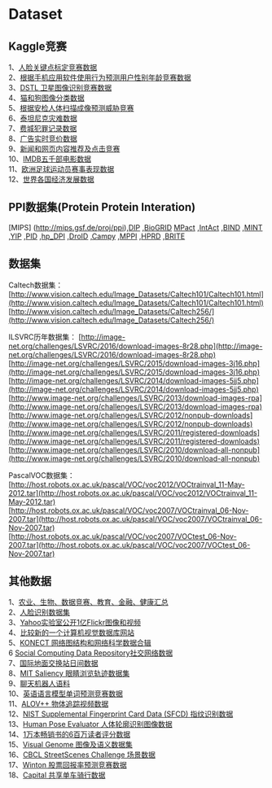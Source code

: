 Dataset
===

Kaggle竞赛
---
1、[人脸关键点标定竞赛数据](https://www.kaggle.com/c/facial-keypoints-detection)<br/>
2、[根据手机应用软件使用行为预测用户性别年龄竞赛数据](http://dataju.cn/Dataju/web/datasetInstanceDetail/332)<br/>
3、[DSTL 卫星图像识别竞赛数据](https://www.kaggle.com/c/dstl-satellite-imagery-feature-detection)<br/>
4、[猫和狗图像分类数据](https://www.kaggle.com/c/dogs-vs-cats-redux-kernels-edition)<br/>
5、[根据安检人体扫描成像预测威胁竞赛](https://www.kaggle.com/c/passenger-screening-algorithm-challenge)<br/>
6、[泰坦尼克灾难数据](https://www.kaggle.com/c/titanic)<br/>
7、[费城犯罪记录数据](https://www.kaggle.com/mchirico/philadelphiacrimedata)<br/>
8、[广告实时竞价数据](https://www.kaggle.com/zurfer/rtb)<br/>
9、[新闻和网页内容推荐及点击竞赛](https://www.kaggle.com/c/outbrain-click-prediction)<br/>
10、[IMDB五千部电影数据](https://www.kaggle.com/deepmatrix/imdb-5000-movie-dataset)<br/>
11、[欧洲足球运动员赛事表现数据](https://www.kaggle.com/hugomathien/soccer)<br/>
12、[世界各国经济发展数据](https://www.kaggle.com/worldbank/world-development-indicators)<br/>

PPI数据集(Protein Protein Interation)
---
[MIPS] (http://mips.gsf.de/proj/ppi),[DIP](http://dip.doe-mbi.ucla.edu/) ,[BioGRID](http://wilab.inha.ac.kr/hpid/)
[MPact](http://mips.gsf.de/genre/proj/mpact) ,[IntAct](http://www.ebi.ac.uk/inact/index.jsp) ,[BIND](http://www.bind.ca/) ,[MINT](http://mint.bio.uniroma2.it/mint/) ,[YIP](http://itolab.cb.k.u-tokyo.ac.jp/Y2H/) ,[PID](http://www.proteinlounge.com/inter_home.asp) ,[hp_DPI](http://dpi.nhri.org.tw/protein/hp/ORF/index.php) ,[DroID](http://www.droidb.org/) ,[Campy](http://proteome.wayne.edu/CampyDescription.html) ,[MPPI](http://genome.gsc.riken.go.jp/ppi/) ,[HPRD](http://www.hprd.org/) ,[BRITE](http://www.genome.jp/brite/)

数据集
---
Caltech数据集：<br/>
[http://www.vision.caltech.edu/Image_Datasets/Caltech101/Caltech101.html](http://www.vision.caltech.edu/Image_Datasets/Caltech101/Caltech101.html)<br/>
[http://www.vision.caltech.edu/Image_Datasets/Caltech256/](http://www.vision.caltech.edu/Image_Datasets/Caltech256/)<br/>

ILSVRC历年数据集：
[http://image-net.org/challenges/LSVRC/2016/download-images-8r28.php](http://image-net.org/challenges/LSVRC/2016/download-images-8r28.php)<br/>
[http://image-net.org/challenges/LSVRC/2015/download-images-3j16.php](http://image-net.org/challenges/LSVRC/2015/download-images-3j16.php)<br/>
[http://image-net.org/challenges/LSVRC/2014/download-images-5jj5.php](http://image-net.org/challenges/LSVRC/2014/download-images-5jj5.php)<br/>
[http://www.image-net.org/challenges/LSVRC/2013/download-images-rpa](http://www.image-net.org/challenges/LSVRC/2013/download-images-rpa)<br/>
[http://www.image-net.org/challenges/LSVRC/2012/nonpub-downloads](http://www.image-net.org/challenges/LSVRC/2012/nonpub-downloads)<br/>
[http://www.image-net.org/challenges/LSVRC/2011/registered-downloads](http://www.image-net.org/challenges/LSVRC/2011/registered-downloads)<br/>
[http://www.image-net.org/challenges/LSVRC/2010/download-all-nonpub](http://www.image-net.org/challenges/LSVRC/2010/download-all-nonpub)<br/>

PascalVOC数据集：
[http://host.robots.ox.ac.uk/pascal/VOC/voc2012/VOCtrainval_11-May-2012.tar](http://host.robots.ox.ac.uk/pascal/VOC/voc2012/VOCtrainval_11-May-2012.tar)<br/>
[http://host.robots.ox.ac.uk/pascal/VOC/voc2007/VOCtrainval_06-Nov-2007.tar](http://host.robots.ox.ac.uk/pascal/VOC/voc2007/VOCtrainval_06-Nov-2007.tar)<br/>
[http://host.robots.ox.ac.uk/pascal/VOC/voc2007/VOCtest_06-Nov-2007.tar](http://host.robots.ox.ac.uk/pascal/VOC/voc2007/VOCtest_06-Nov-2007.tar)<br/>

其他数据
---
1、[农业、生物、数据竞赛、教育、金融、健康汇总](https://github.com/awesomedata/awesome-public-datasets)<br/>
2、[人脸识别数据集](http://www.face-rec.org/databases/)<br/>
3、[Yahoo实验室公开1亿Flickr图像和视频](http://yahoolabs.tumblr.com/post/89783581601/one-hundred-million-creative-commons-flickr-images-for)<br/>
4、[比较新的一个计算机视觉数据库网站](http://riemenschneider.hayko.at/vision/dataset/)<br/>
5、[KONECT 网络图结构和网络科学数据合辑](http://konect.uni-koblenz.de/)<br/>
6 [Social Computing Data Repository社交网络数据](http://socialcomputing.asu.edu/)<br/>
7、[国际地面交换站日间数据](http://data.cma.cn/)<br/>
8、[MIT Saliency 眼睛浏览轨迹数据集](http://saliency.mit.edu/)<br/>
9、[聊天机器人语料](https://github.com/candlewill/Dialog_Corpus)<br/>
10、[英语语言模型单词预测竞赛数据](https://www.kaggle.com/c/billion-word-imputation/data)<br/>
11、[ALOV++ 物体追踪视频数据](http://crcv.ucf.edu/data/ALOV++/)<br/>
12、[NIST Supplemental Fingerprint Card Data (SFCD) 指纹识别数据](https://www.nist.gov/property-fieldsection/nist-special-database-10)<br/>
13、[Human Pose Evaluator 人体轮廓识别图像数据](http://www.robots.ox.ac.uk/~vgg/data/pose_evaluation/)<br/>
14、[1万本畅销书的6百万读者评分数据](https://github.com/zygmuntz/goodbooks-10k)<br/>
15、[Visual Genome 图像及语义数据集](http://visualgenome.org/)<br/>
16、[CBCL StreetScenes Challenge 场景数据](http://cbcl.mit.edu/software-datasets/streetscenes/)<br/>
17、[Winton 股票回报率预测竞赛数据](https://www.kaggle.com/c/the-winton-stock-market-challenge)<br/>
18、[Capital 共享单车骑行数据](https://www.capitalbikeshare.com/system-data)<br/>
